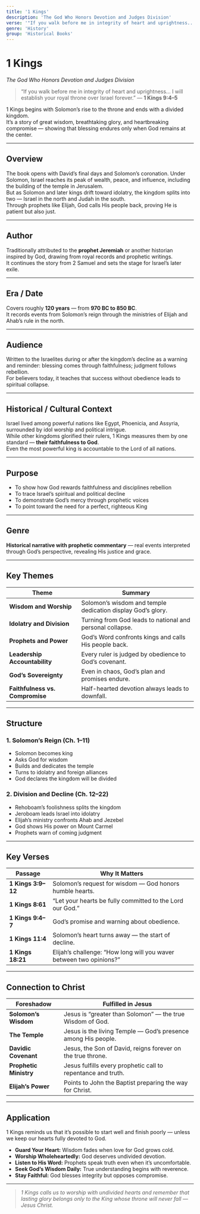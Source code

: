 ```yaml
---
title: '1 Kings'
description: 'The God Who Honors Devotion and Judges Division'
verse: '"If you walk before me in integrity of heart and uprightness... I will establish your royal throne over Israel forever." — 1 Kings 9:4–5'
genre: 'History'
group: 'Historical Books'
---
```


# 1 Kings  
*The God Who Honors Devotion and Judges Division*

> “If you walk before me in integrity of heart and uprightness... I will establish your royal throne over Israel forever.” — **1 Kings 9:4–5**

1 Kings begins with Solomon’s rise to the throne and ends with a divided kingdom.  
It’s a story of great wisdom, breathtaking glory, and heartbreaking compromise — showing that blessing endures only when God remains at the center.

---

## Overview  
The book opens with David’s final days and Solomon’s coronation. Under Solomon, Israel reaches its peak of wealth, peace, and influence, including the building of the temple in Jerusalem.  
But as Solomon and later kings drift toward idolatry, the kingdom splits into two — Israel in the north and Judah in the south.  
Through prophets like Elijah, God calls His people back, proving He is patient but also just.

---

## Author  
Traditionally attributed to the **prophet Jeremiah** or another historian inspired by God, drawing from royal records and prophetic writings.  
It continues the story from 2 Samuel and sets the stage for Israel’s later exile.

---

## Era / Date  
Covers roughly **120 years** — from **970 BC to 850 BC**.  
It records events from Solomon’s reign through the ministries of Elijah and Ahab’s rule in the north.

---

## Audience  
Written to the Israelites during or after the kingdom’s decline as a warning and reminder: blessing comes through faithfulness; judgment follows rebellion.  
For believers today, it teaches that success without obedience leads to spiritual collapse.

---

## Historical / Cultural Context  
Israel lived among powerful nations like Egypt, Phoenicia, and Assyria, surrounded by idol worship and political intrigue.  
While other kingdoms glorified their rulers, 1 Kings measures them by one standard — **their faithfulness to God**.  
Even the most powerful king is accountable to the Lord of all nations.

---

## Purpose  
- To show how God rewards faithfulness and disciplines rebellion  
- To trace Israel’s spiritual and political decline  
- To demonstrate God’s mercy through prophetic voices  
- To point toward the need for a perfect, righteous King  

---

## Genre  
**Historical narrative with prophetic commentary** — real events interpreted through God’s perspective, revealing His justice and grace.

---

## Key Themes  

| Theme | Summary |
|-------|----------|
| **Wisdom and Worship** | Solomon’s wisdom and temple dedication display God’s glory. |
| **Idolatry and Division** | Turning from God leads to national and personal collapse. |
| **Prophets and Power** | God’s Word confronts kings and calls His people back. |
| **Leadership Accountability** | Every ruler is judged by obedience to God’s covenant. |
| **God’s Sovereignty** | Even in chaos, God’s plan and promises endure. |
| **Faithfulness vs. Compromise** | Half-hearted devotion always leads to downfall. |

---

## Structure  

### 1. Solomon’s Reign (Ch. 1–11)  
- Solomon becomes king  
- Asks God for wisdom  
- Builds and dedicates the temple  
- Turns to idolatry and foreign alliances  
- God declares the kingdom will be divided  

### 2. Division and Decline (Ch. 12–22)  
- Rehoboam’s foolishness splits the kingdom  
- Jeroboam leads Israel into idolatry  
- Elijah’s ministry confronts Ahab and Jezebel  
- God shows His power on Mount Carmel  
- Prophets warn of coming judgment  

---

## Key Verses  

| Passage | Why It Matters |
|----------|----------------|
| **1 Kings 3:9–12** | Solomon’s request for wisdom — God honors humble hearts. |
| **1 Kings 8:61** | “Let your hearts be fully committed to the Lord our God.” |
| **1 Kings 9:4–7** | God’s promise and warning about obedience. |
| **1 Kings 11:4** | Solomon’s heart turns away — the start of decline. |
| **1 Kings 18:21** | Elijah’s challenge: “How long will you waver between two opinions?” |

---

## Connection to Christ  

| Foreshadow | Fulfilled in Jesus |
|-------------|-------------------|
| **Solomon’s Wisdom** | Jesus is “greater than Solomon” — the true Wisdom of God. |
| **The Temple** | Jesus is the living Temple — God’s presence among His people. |
| **Davidic Covenant** | Jesus, the Son of David, reigns forever on the true throne. |
| **Prophetic Ministry** | Jesus fulfills every prophetic call to repentance and truth. |
| **Elijah’s Power** | Points to John the Baptist preparing the way for Christ. |

---

## Application  
1 Kings reminds us that it’s possible to start well and finish poorly — unless we keep our hearts fully devoted to God.  
- **Guard Your Heart:** Wisdom fades when love for God grows cold.  
- **Worship Wholeheartedly:** God deserves undivided devotion.  
- **Listen to His Word:** Prophets speak truth even when it’s uncomfortable.  
- **Seek God’s Wisdom Daily:** True understanding begins with reverence.  
- **Stay Faithful:** God blesses integrity but opposes compromise.  

---

> *1 Kings calls us to worship with undivided hearts and remember that lasting glory belongs only to the King whose throne will never fall — Jesus Christ.*
